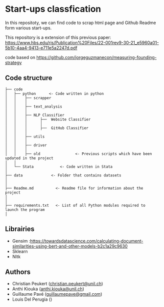 # Start-ups classfication

In this repositoty, we can find code to scrap html page and Github Readme form various start-ups.

This repository is a extension of this previous paper: https://www.hbs.edu/ris/Publication%20Files/22-001rev9-30-21_e5960a01-5b10-4aa4-9413-e711e5a2247d.pdf

code based on https://github.com/jorgeguzmanecon/measuring-founding-strategy

## Code structure

```
├── code
│   ├── python      <- Code written in python
│   │    ├── scrapper
│   │    │ 
│   │    ├── text_analysis
│   │    │ 
│   │    ├── NLP Classifier
│   │    │      ├──  Website Classifier
│   │    │      │ 
│   │    │      ├──  GitHub Classifier
│   │    │ 
│   │    ├── utils
│   │    │ 
│   │    ├── driver
│   │    │ 
│   │    ├── old                <- Previous scripts which have been updated in the project
│   │
│   └── Stata            <- Code written in Stata
│
├── data             <- Folder that contains datasets
│
│
├── Readme.md          <- Readme file for information about the project
│
│
├── requirements.txt   <- List of all Python modules required to launch the program
│                         
```
## Librairies

- Gensim :https://towardsdatascience.com/calculating-document-similarities-using-bert-and-other-models-b2c1a29c9630
- Sklearn
- Nltk


## Authors

- Christian Peukert (christian.peukert@unil.ch)
- Anthi Kiouka (anthi.kiouka@unil.ch)
- Guillaume Pavé (guillaumepave@gmail.com)
- Louis Del Perugia ()